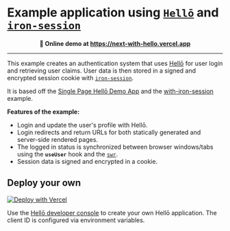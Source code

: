 # Example application using [`Hellō`](https://www.hello.dev/) and [`iron-session`](https://github.com/vvo/iron-session)

<p align="center"><b>👀 Online demo at <a href="https://next-with-hello.vercel.app/">https://next-with-hello.vercel.app</a></b></p>

---

This example creates an authentication system that uses [Hellō](https://www.hello.dev/) for user login and retrieving user claims. User data is then stored in a signed and encrypted session cookie with [`iron-session`](https://github.com/vvo/iron-session).

It is based off the <a href="https://github.com/hellocoop/greenfielddemo">Single Page Hellō Demo App</a> and the
<a href="https://github.com/vercel/next.js/tree/canary/examples/with-iron-session">with-iron-session</a> example.

**Features of the example:**

- Login and update the user's profile with Hellō.
- Login redirects and return URLs for both statically generated and server-side rendered pages.
- The logged in status is synchronized between browser windows/tabs using the **`useUser`** hook and the [`swr`](https://swr.vercel.app/).
- Session data is signed and encrypted in a cookie.

## Deploy your own

[![Deploy with Vercel](https://vercel.com/button)](https://vercel.com/new/git/external?repository-url=https://github.com/irrelevelephant/next-with-hello&project-name=next-with-hello&repository-name=next-with-hello)

Use the [Hellō developer console](https://console.hello.dev/) to create your own Hellō application. The client ID is configured via environment variables.
